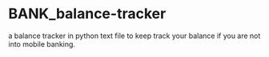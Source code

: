 # BANK_balance-tracker

a balance tracker in python text file to keep track your balance if you are not into mobile banking.
